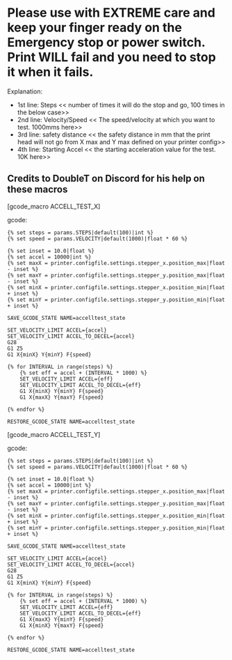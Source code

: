 # Please use with EXTREME care and keep your finger ready on the Emergency stop or power switch. Print WILL fail and you need to stop it when it fails.

Explanation: 
- 1st line: Steps << number of times it will do the stop and go, 100 times in the below case>>
- 2nd line: Velocity/Speed << The speed/velocity at which you want to test. 1000mms here>>
- 3rd line: safety distance << the safety distance in mm that the print head will not go from X max and Y max defined on your printer config>>	
- 4th line: Starting Accel << the starting acceleration value for the test. 10K here>>	

## Credits to DoubleT on Discord for his help on these macros

 [gcode_macro ACCELL_TEST_X]
 
gcode:

    {% set steps = params.STEPS|default(100)|int %}
    {% set speed = params.VELOCITY|default(1000)|float * 60 %}
    
    {% set inset = 10.0|float %} 
    {% set accel = 10000|int %} 
    {% set maxX = printer.configfile.settings.stepper_x.position_max|float - inset %}
    {% set maxY = printer.configfile.settings.stepper_y.position_max|float - inset %}
    {% set minX = printer.configfile.settings.stepper_x.position_min|float + inset %}
    {% set minY = printer.configfile.settings.stepper_y.position_min|float + inset %}

    SAVE_GCODE_STATE NAME=accelltest_state

    SET_VELOCITY_LIMIT ACCEL={accel} 
    SET_VELOCITY_LIMIT ACCEL_TO_DECEL={accel}
    G28
	G1 Z5
    G1 X{minX} Y{minY} F{speed} 

    {% for INTERVAL in range(steps) %}
        {% set eff = accel + (INTERVAL * 1000) %} 
        SET_VELOCITY_LIMIT ACCEL={eff} 
        SET_VELOCITY_LIMIT ACCEL_TO_DECEL={eff}
        G1 X{minX} Y{minY} F{speed}  
        G1 X{maxX} Y{maxY} F{speed}  

    {% endfor %}    

    RESTORE_GCODE_STATE NAME=accelltest_state 
	
	
	
[gcode_macro ACCELL_TEST_Y]

gcode:

    {% set steps = params.STEPS|default(100)|int %}
    {% set speed = params.VELOCITY|default(1000)|float * 60 %}

    {% set inset = 10.0|float %}
    {% set accel = 10000|int %}
    {% set maxX = printer.configfile.settings.stepper_x.position_max|float - inset %}
    {% set maxY = printer.configfile.settings.stepper_y.position_max|float - inset %}
    {% set minX = printer.configfile.settings.stepper_x.position_min|float + inset %}
    {% set minY = printer.configfile.settings.stepper_y.position_min|float + inset %}

    SAVE_GCODE_STATE NAME=accelltest_state

    SET_VELOCITY_LIMIT ACCEL={accel} 
    SET_VELOCITY_LIMIT ACCEL_TO_DECEL={accel}
    G28
	G1 Z5
    G1 X{minX} Y{minY} F{speed} 

    {% for INTERVAL in range(steps) %}
        {% set eff = accel + (INTERVAL * 1000) %} 
        SET_VELOCITY_LIMIT ACCEL={eff} 
        SET_VELOCITY_LIMIT ACCEL_TO_DECEL={eff}
        G1 X{maxX} Y{minY} F{speed}  
        G1 X{minX} Y{maxY} F{speed}  

    {% endfor %}    

    RESTORE_GCODE_STATE NAME=accelltest_state 
